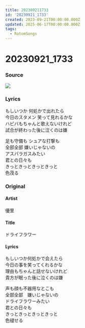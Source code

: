 ```yaml
---
title: 202309211733
id: '20230921_1733'
created: 2023-09-21T00:00:00.000Z
updated: 2025-06-17T00:00:00.000Z
tags:
  - RotomSongs
---
```

# 20230921_1733

### Source

![](https://x.com/Starlystrongest/status/1704775942261096569)

### Lyrics

もしいつか 何処かで出れたら  
今日のスタメン 笑って見れるかな  
ハピバもちゃんと歌えないけれど  
試合が終わった後に泣くのは嫌  

足も守備も シュアな打撃も  
全部全部 嫌いじゃないの  
アスパラガスみたい  
君との日々も  
きっときっときっときっと  
色茂る  

### Original

#### Artist

優里

#### Title

ドライフラワー

#### Lyrics
  
もしいつか何処かで会えたら  
今日の事を笑ってくれるかな  
理由もちゃんと話せないけれど  
貴方が眠った後に泣くのは嫌  
  
声も顔も不器用なとこも  
全部全部　嫌いじゃないの  
ドライフラワーみたい  
君との日々も  
きっときっときっときっと  
色褪せる  

